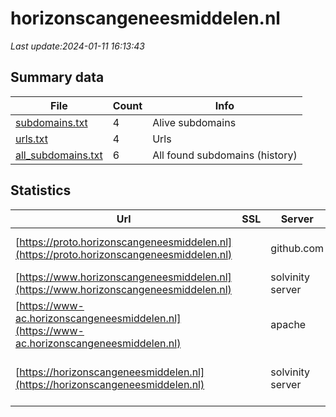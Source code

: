 # horizonscangeneesmiddelen.nl
*Last update:2024-01-11 16:13:43*
## Summary data
| File       | Count | Info |
|------------|-------|------|
|[subdomains.txt](/data/horizonscangeneesmiddelen/subdomains.txt)|4|Alive subdomains|
|[urls.txt](/data/horizonscangeneesmiddelen/urls.txt)|4|Urls|
|[all_subdomains.txt](/data/horizonscangeneesmiddelen/all_subdomains.txt)|6|All found subdomains (history)|
## Statistics
| Url | SSL | Server | Cookie | HSTS | CSP | XFO | XXP | RP | Tech |
|------------|-------|------|------|------|------|------|------|------|------|
|[https://proto.horizonscangeneesmiddelen.nl](https://proto.horizonscangeneesmiddelen.nl)| |github.com| | | | | |:white_check_mark: |Fastly GitHub Pages...|
|[https://www.horizonscangeneesmiddelen.nl](https://www.horizonscangeneesmiddelen.nl)| |solvinity server|:warning: |:white_check_mark: |:warning: | |:white_check_mark: |:white_check_mark: |HSTS|
|[https://www-ac.horizonscangeneesmiddelen.nl](https://www-ac.horizonscangeneesmiddelen.nl)| |apache| |:white_check_mark: | | | |:white_check_mark: |Apache HTTP Server B...|
|[https://horizonscangeneesmiddelen.nl](https://horizonscangeneesmiddelen.nl)| |solvinity server|:warning: |:white_check_mark: |:warning: | |:white_check_mark: |:white_check_mark: |Apache HTTP Server H...|